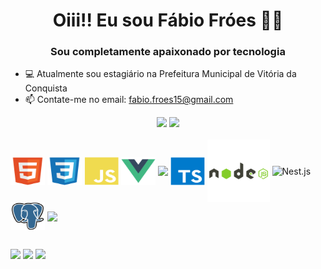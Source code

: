 <h1 align="center">Oiii!! Eu sou Fábio Fróes 👋🏻</>
<h3 align="center">Sou completamente apaixonado por tecnologia</h3> 


- 💻 Atualmente sou estagiário na Prefeitura Municipal de Vitória da Conquista 
- 📫 Contate-me no email: fabio.froes15@gmail.com

<div align="center">
  <img height="180em" src="https://github-readme-stats.vercel.app/api?username=Fabio-Froess&show_icons=true&theme=dark&include_all_commits=true&count_private=true"/>
  <img height="180em" src="https://github-readme-stats.vercel.app/api/top-langs/?username=Fabio-Froess&layout=compact&langs_count=7&theme=dark"/>
</div>
  
  <div style="display: inline_block"><br>
  <img align="center" alt="Rafa-HTML" height="45" width="55" src="https://raw.githubusercontent.com/devicons/devicon/master/icons/html5/html5-original.svg">
  <img align="center" alt="Rafa-CSS" height="45" width="55" src="https://raw.githubusercontent.com/devicons/devicon/master/icons/css3/css3-original.svg">
  <img align="center" alt="Rafa-Js" height="45" width="55" src="https://raw.githubusercontent.com/devicons/devicon/master/icons/javascript/javascript-plain.svg">
  <img align="center" alt="Vue.js" height="45" width="55" src="https://raw.githubusercontent.com/devicons/devicon/master/icons/vuejs/vuejs-original.svg">
  <img align="center" height="45px" src="https://cdn.quasar.dev/logo-v2/svg/logo-dark.svg" />
  <img align="center" alt="TypeScript" height="45" width="55" src="https://raw.githubusercontent.com/devicons/devicon/master/icons/typescript/typescript-original.svg">
  <img align="center" alt="Node.js" height="100" width="100" src="https://raw.githubusercontent.com/devicons/devicon/master/icons/nodejs/nodejs-original-wordmark.svg">
  <img align="center" alt="Nest.js" height="45" width="55" src="https://cdn.jsdelivr.net/gh/devicons/devicon/icons/nestjs/nestjs-plain.svg">
  <img align="center" alt="PostgreSQL" height="45" width="55" src="https://raw.githubusercontent.com/devicons/devicon/master/icons/postgresql/postgresql-original.svg">
  <img align="center" height="45px" src="https://seeklogo.com/images/P/prisma-logo-3805665B69-seeklogo.com.png" /> 
 

</div>
  
  ##
  
  <div>
    
  <a href="https://www.instagram.com/fabio_froess/"><img src="https://img.shields.io/badge/-Instagram-%23E4405F?style=for-the-badge&logo=instagram&logoColor=white" target="_blank"></a>
  <a href = "mailto:fabio.froes15@gmail.com"><img src="https://img.shields.io/badge/-Gmail-%23333?style=for-the-badge&logo=gmail&logoColor=white" target="_blank"></a>
  <a href="www.linkedin.com/in/fábio-froes-031a121b9" target="_blank"><img src="https://img.shields.io/badge/-LinkedIn-%230077B5?style=for-the-badge&logo=linkedin&logoColor=white" target="_blank"></a>
    </div>
    
  
